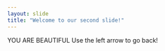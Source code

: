```yaml
---
layout: slide
title: "Welcome to our second slide!"
---
```

YOU ARE BEAUTIFUL
Use the left arrow to go back!
